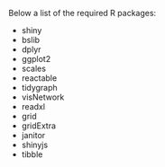 Below a list of the required R packages:

- shiny
- bslib
- dplyr
- ggplot2
- scales
- reactable
- tidygraph
- visNetwork
- readxl
- grid
- gridExtra
- janitor
- shinyjs
- tibble
